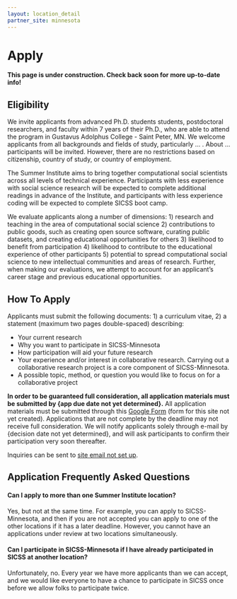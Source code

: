 ```yaml
---
layout: location_detail
partner_site: minnesota
---
```


[//]: # (Update the following info to match your location!)

# Apply

**This page is under construction. Check back soon for more up-to-date info!**

## Eligibility

We invite applicants from advanced Ph.D. students students, postdoctoral researchers, and faculty within 7 years of their Ph.D., who are able to attend the program in Gustavus Adolphus College - Saint Peter, MN. We welcome applicants from all backgrounds and fields of study, particularly ... . About ... participants will be invited. However, there are no restrictions based on citizenship, country of study, or country of employment. 

The Summer Institute aims to bring together computational social scientists across all levels of technical experience. Participants with less experience with social science research will be expected to complete additional readings in advance of the Institute, and participants with less experience coding will be expected to complete SICSS boot camp.

We evaluate applicants along a number of dimensions: 1) research and teaching in the area of computational social science 2) contributions to public goods, such as creating open source software, curating public datasets, and creating educational opportunities for others 3) likelihood to benefit from participation 4) likelihood to contribute to the educational experience of other participants 5) potential to spread computational social science to new intellectual communities and areas of research. Further, when making our evaluations, we attempt to account for an applicant’s career stage and previous educational opportunities.

## How To Apply

Applicants must submit the following documents: 1) a curriculum vitae, 2) a statement (maximum two pages double-spaced) describing: 

- Your current research
- Why you want to participate in SICSS-Minnesota
- How participation will aid your future research
- Your experience and/or interest in collaborative research. Carrying out a collaborative research project is a core component of SICSS-Minnesota.
- A possible topic, method, or question you would like to focus on for a collaborative project

**In order to be guaranteed full consideration, all application materials must be submitted by {app due date not yet determined}.** All application materials must be submitted through this [Google Form](https://www.google.com) (form for this site not yet created). Applications that are not complete by the deadline may not receive full consideration. We will notify applicants solely through e-mail by {decision date not yet determined}, and will ask participants to confirm their participation very soon thereafter.

Inquiries can be sent to [site email not set up](email@goes.here).

## Application Frequently Asked Questions

#### Can I apply to more than one Summer Institute location?

Yes, but not at the same time. For example, you can apply to SICSS-Minnesota, and then if you are not accepted you can apply to one of the other locations if it has a later deadline. However, you cannot have an applications under review at two locations simultaneously.

#### Can I participate in SICSS-Minnesota if I have already participated in SICSS at another location?

Unfortunately, no. Every year we have more applicants than we can accept, and we would like everyone to have a chance to participate in SICSS once before we allow folks to participate twice.
